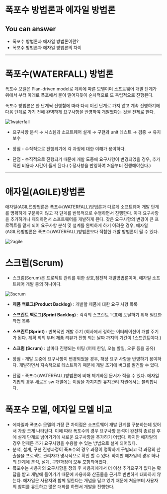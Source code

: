 # 폭포수 방법론과 에자일 방법론



## You can answer
- 폭포수 방법론과 에자일 방법론이란?
- 폭포수 방법론과 에자일 방법론의 차이

---

# 폭포수(WATERFALL) 방법론
폭포수 모델은 Plan-driven model로 계획에 따른 모델이며 소프트웨어 개발 단계가 위에서 부터 아래로 폭포에서 물이 떨어지듯이 순차적으로 또 독립적으로 진행된다.

폭포수 방법론은 한 단계씩 진행함에 따라 다시 이전 단계로 가지 않고 계속 진행하기에 다음 단계로 가기 전에 완벽하게 요구사항을 반영하여 개발했다는 것을 전제로 한다.

![1waterfall](https://user-images.githubusercontent.com/22022393/116057949-48c61100-a6ba-11eb-8d4f-e03bfe224f1b.png)

- 요구사항 분석 → 시스템과 소프트웨어 설계 → 구현과 unit 테스트 → 검증 → 유지보수

- 장점 - 수직적으로 진행되기에 각 과정에 대한 이해가 용이하다.
- 단점 - 수직적으로 진행되기 때문에 개발 도중에 요구사항이 변경되었을 경우, 추가적인 비용과 시간이 들게 된다.(수정사항을 반영하여 처음부터 진행해야한다.)


---

# 애자일(AGILE)방법론
애자일(AGILE)방법론은 폭포수(WATERFALL)방법론과 다르게 소프트웨어 개발 단계를 명확하게 구분하지 않고 각 단계를 반복적으로 수행하면서 진행한다. 이때 요구사항을 추가하거나 제외하면서 소프트웨어를 개발하게 된다.
잦은 요구사항의 변경이 큰 프로젝트를 맡게 되어 요구사항 분석 및 설계를 완벽하게 하기 어려운 경우, 애자일(AGILE)방법론은 폭포수(WATERFALL)방법론보다 적합한 개발 방법론이 될 수 있다.

![2agile](https://user-images.githubusercontent.com/22022393/116059456-d22a1300-a6bb-11eb-904d-30f554b03931.png)

# 스크럼(Scrum)
- 스크럼(Scrum)은 프로젝트 관리를 위한 상호,점진적 개발방법론이며, 애자일 소프트웨어 개발 중의 하나이다.

![3scrum](https://user-images.githubusercontent.com/22022393/116059942-5da3a400-a6bc-11eb-858c-4b27cb457343.png)

- __제품 백로그(Product Backlog)__ : 개발할 제품에 대한 요구 사항 목록
- __스프린트 백로그(Sprint Backlog)__ : 각각의 스프린트 목표에 도달하기 위해 필요한 작업 목록
- __스프린트(Sprint)__ : 반복적인 개발 주기 (회사에서 정하는 이터레이션이 개발 주기가 된다. 계획 회의 부터 제품 리뷰가 진행 되는 날짜 까지의 기간이 1스프린트이다.)
- __스크럼 (Scrum)__ : 날마다 진행되는 미팅 (어제 한일, 오늘 할일, 오류 등을 공유)

- 장점 - 개발 도중에 요구사항이 변경되었을 경우, 해당 요구 사항을 반영하기 용이하다.
개발하면서 지속적으로 테스트하기 때문에 개발 초기에 버그를 발견할 수 있다.
- 단점 - 폭포수(WATERFALL)방법론에 비해 체계화된 문서가 적을 수 있다. 에자일 기법의 경우 새로운 sw 개발에는 이점을 가지지만 유지관리 차원에서는 불리합니다.

# 폭포수 모델, 에자일 모델 비교
- 에자일과 폭포수 모델의 가장 큰 차이점은 소프트웨어 개발 단계를 구분하는데 있어서 가장 크게 나타단다. 이에 따라 폭포수의 경우 요구사항 분석이 완전히 종료된 후에 설계 단계로 넘어가기에 새로운 요구사항을 추가하기 어렵다. 하지만 에자일의 경우 언제든 추가 요구사항을 수용할 수 있는 방법으로 설계 되어있다.
- 분석, 설계, 구현 진행과정이 폭포수의 경우 과정이 명확하게 구별되고 각 과정의 산출물을 프로젝트 관리자가 명시적으로 확인 할 수 있다. 하지만 에자일의 경우 하나의 단계에 분석, 설계, 구현과정이 모두 포함되어있다.
- 폭포수는 사용자의 요구사항을 정의 후 사용자에게서 더 이상 추가요구가 없다는 확답을 받고 개발에 들어가기 때문에 사용자와 산출물을 근거로 빈번하게 대화하지 않는다. 에자일은 사용자와 함께 일한다는 개념을 담고 있기 때문에 처음부터 사용자의 참여를 유도하고 많은 대화를 하면서 개발을 진행한다.
